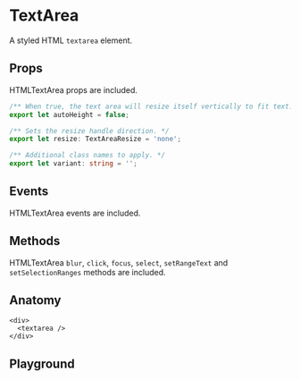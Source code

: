<script>
    import Playground from './TextAreaPlayground.svelte';
</script>

# TextArea

A styled HTML `textarea` element.

## Props

HTMLTextArea props are included.

```ts
/** When true, the text area will resize itself vertically to fit text.*/
export let autoHeight = false;

/** Sets the resize handle direction. */
export let resize: TextAreaResize = 'none';

/** Additional class names to apply. */
export let variant: string = '';
```

## Events

HTMLTextArea events are included.

## Methods

HTMLTextArea `blur`, `click`, `focus`, `select`, `setRangeText` and `setSelectionRanges` methods are included.

## Anatomy

```svelte
<div>
  <textarea />
</div>
```

## Playground

 <Playground/>
